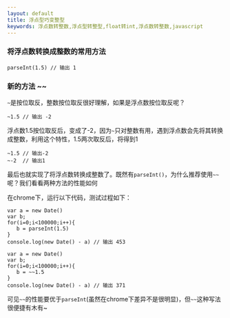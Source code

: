 ```yaml
---
layout: default
title: 浮点型巧变整型
keywords: 浮点数转整数,浮点型转整型,float转int,浮点数转整数,javascript
---
```


### 将浮点数转换成整数的常用方法


	parseInt(1.5) // 输出 1

### 新的方法 ~~

`~`是按位取反，整数按位取反很好理解，如果是浮点数按位取反呢？

	~1.5 // 输出 -2

浮点数1.5按位取反后，变成了-2，因为`~`只对整数有用，遇到浮点数会先将其转换成整数，利用这个特性，1.5两次取反后，将得到1

<!--more-->

	~1.5 // 输出-2
	~-2  // 输出1

最后也就实现了将浮点数转换成整数了。既然有`parseInt()`，为什么推荐使用`~~`呢？我们看看两种方法的性能如何

在chrome下，运行以下代码，测试过程如下：

	var a = new Date()
	var b;
	for(i=0;i<100000;i++){
	   b = parseInt(1.5)
	}
	console.log(new Date() - a) // 输出 453

	var a = new Date()
	var b;
	for(i=0;i<100000;i++){
	   b = ~~1.5
	}
	console.log(new Date() - a) // 输出 371

可见`~~`的性能要优于`parseInt`(虽然在chrome下差异不是很明显)，但`~~`这种写法很便捷有木有~
